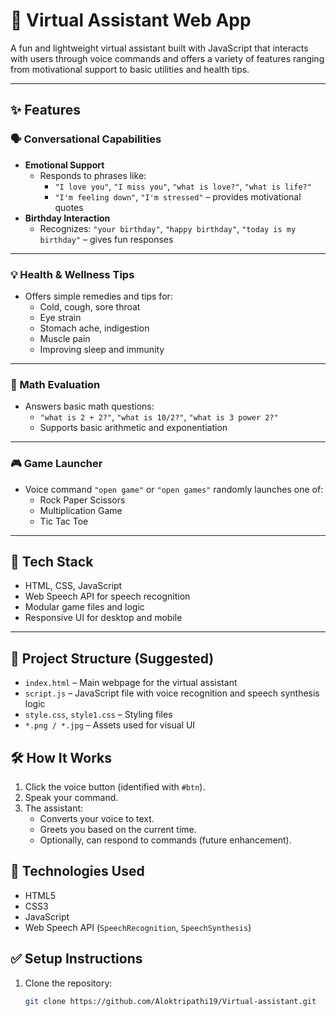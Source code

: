 # 🤖 Virtual Assistant Web App

A fun and lightweight virtual assistant built with JavaScript that interacts with users through voice commands and offers a variety of features ranging from motivational support to basic utilities and health tips.

---

## ✨ Features

### 🗣️ Conversational Capabilities
- **Emotional Support**
  - Responds to phrases like:
    - `"I love you"`, `"I miss you"`, `"what is love?"`, `"what is life?"`
    - `"I'm feeling down"`, `"I'm stressed"` – provides motivational quotes
- **Birthday Interaction**
  - Recognizes: `"your birthday"`, `"happy birthday"`, `"today is my birthday"` – gives fun responses

---

### 💡 Health & Wellness Tips
- Offers simple remedies and tips for:
  - Cold, cough, sore throat
  - Eye strain
  - Stomach ache, indigestion
  - Muscle pain
  - Improving sleep and immunity

---

### 🧮 Math Evaluation
- Answers basic math questions:
  - `"what is 2 + 2?"`, `"what is 10/2?"`, `"what is 3 power 2?"`
  - Supports basic arithmetic and exponentiation

---

### 🎮 Game Launcher
- Voice command `"open game"` or `"open games"` randomly launches one of:
  - Rock Paper Scissors
  - Multiplication Game
  - Tic Tac Toe

---

## 🚀 Tech Stack
- HTML, CSS, JavaScript
- Web Speech API for speech recognition
- Modular game files and logic
- Responsive UI for desktop and mobile

---

## 📁 Project Structure (Suggested)

- `index.html` – Main webpage for the virtual assistant
- `script.js` – JavaScript file with voice recognition and speech synthesis logic
- `style.css`, `style1.css` – Styling files
- `*.png / *.jpg` – Assets used for visual UI

## 🛠️ How It Works

1. Click the voice button (identified with `#btn`).
2. Speak your command.
3. The assistant:
   - Converts your voice to text.
   - Greets you based on the current time.
   - Optionally, can respond to commands (future enhancement).

## 🧠 Technologies Used

- HTML5
- CSS3
- JavaScript
- Web Speech API (`SpeechRecognition`, `SpeechSynthesis`)

## ✅ Setup Instructions

1. Clone the repository:
   ```bash
   git clone https://github.com/Aloktripathi19/Virtual-assistant.git
